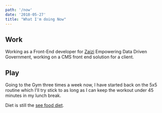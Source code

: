```yaml
---
path: '/now'
date: '2018-05-27'
title: "What I'm doing Now"
---
```


## Work

Working as a Front-End developer for [Zaizi] Empowering Data Driven
Government, working on a CMS front end solution for a client.

## Play

Going to the Gym three times a week now, I have started back on the
5x5 routine which I'll try stick to as long as I can keep the workout
under 45 minutes in my lunch break.

Diet is still the [see food diet].

<!-- Links -->

[zaizi]: https://www.linkedin.com/company/zaizi/
[see food diet]: # 'I see food, I eat it!'
